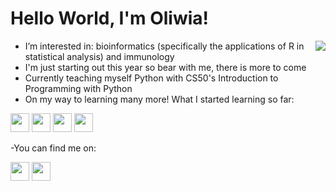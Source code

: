 <h1> Hello World, I'm Oliwia! </h1>


<img align="right" src="https://user-images.githubusercontent.com/97887717/194167932-73a3840c-d04a-410a-b11a-71af7a0a252b.png">


- I’m interested in: bioinformatics (specifically the applications of R in statistical analysis) and immunology
- I'm just starting out this year so bear with me, there is more to come
- Currently teaching myself Python with CS50's Introduction to Programming with Python
- On my way to learning many more! What I started learning so far:
<p align='left'>
<a> <img height="30" src="https://img.shields.io/badge/R-276DC3?style=for-the-badge&logo=r&logoColor=white"></a>
<a> <img height="30" src="https://img.shields.io/badge/Python-14354C?style=for-the-badge&logo=python&logoColor=white"></a>
<a> <img height="30" src="https://img.shields.io/badge/HTML5-E34F26?style=for-the-badge&logo=html5&logoColor=white"></a>
<a> <img height="30" src="https://img.shields.io/badge/CSS3-1572B6?style=for-the-badge&logo=css3&logoColor=white"></a>
</p>

-You can find me on:
<p align='left'>
<a href="https://www.linkedin.com/in/oliwia-mruk/"><img height="30" src="https://img.shields.io/badge/LinkedIn-0077B5?style=for-the-badge&logo=linkedin&logoColor=white"></a>
<a href="https://github.com/olinm"><img height="30" src="https://img.shields.io/badge/GitHub-100000?style=for-the-badge&logo=github&logoColor=white"></a>
</p>
<!---
olinm/olinm is a ✨ special ✨ repository because its `README.md` (this file) appears on your GitHub profile.
You can click the Preview link to take a look at your changes.
--->
